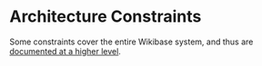 # Architecture Constraints

Some constraints cover the entire Wikibase system, and thus are [documented at a higher level](./../../Architecture_Constraints.md).
